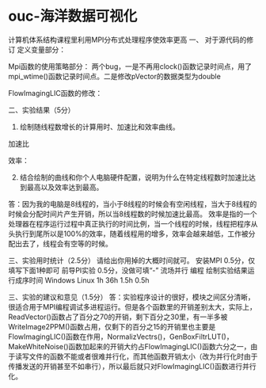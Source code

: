 # ouc-海洋数据可视化
计算机体系结构课程里利用MPI分布式处理程序使效率更高
一、	对于源代码的修订
定义变量部分：
 

Mpi函数的使用策略部分：
两个bug，一是不再用clock()函数记录时间点，用了mpi_wtime()函数记录时间点。二是修改pVector的数据类型为double
 

FlowImagingLIC函数的修改：
 

 

 

 
 
二、实验结果（5分）
1. 绘制随线程数增长的计算用时、加速比和效率曲线。

 
加速比
 


效率：
 
2. 结合绘制的曲线和你个人电脑硬件配置，说明为什么在特定线程数时加速比达到最高以及效率达到最高。

答：因为我的电脑是8线程的，当小于8线程的时候会有空闲线程，当大于8线程的时候会分配时间片产生开销，所以当8线程数的时候加速比最高。
效率是指的一个处理器在程序运行过程中真正执行的时间比例，当一个线程的时候，线程把程序从头执行到尾所以是100%的效率，随着线程用的增多，效率会越来越低，工作被分配出去了，线程会有空等的时候。

三、实验用时统计（2.5分）
请给出你用掉的大概时间就可。
安装MPI
0.5分，仅填写下面1种即可	前导PI实验
0.5分，没做可填“-”	流场并行
编程	绘制实验结果运行成序时间
Windows	Linux	1h	36h	1.5h
0.5h				

三、实验的建议和意见（1.5分）
答：实验程序设计的很好，模块之间区分清晰，很适合用于MPI编程调试多进程运行。但是各个函数里的开销差别太大，实际上，ReadVector()函数占了百分之70的开销，剩下百分之30里，有一半多被WriteImage2PPM()函数占用，仅剩下的百分之15的开销里也主要是FlowImagingLIC()函数在作用，NormalizVectrs()，GenBoxFiltrLUT()，MakeWhiteNoise()函数加起来的开销大约占FlowImagingLIC()函数六分之一，由于读写文件的函数不能或者很难并行化，而其他函数开销太小（改为并行化时由于传播发送的开销甚至不如串行），所以最后就只对FlowImagingLIC()函数进行并行化。
